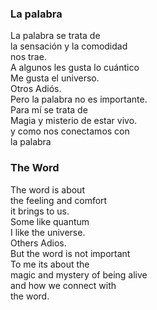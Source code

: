 ### La palabra

La palabra se trata de  
la sensación y la comodidad  
nos trae.  
A algunos les gusta lo cuántico  
Me gusta el universo.  
Otros Adiós.  
Pero la palabra no es importante.  
Para mí se trata de  
Magia y misterio de estar vivo.  
y como nos conectamos con  
la palabra

### The Word

The word is about  
the feeling and comfort  
it brings to us.  
Some like quantum  
I like the universe.  
Others Adios.  
But the word is not important  
To me its about the  
magic and mystery of being alive  
and how we connect with  
the word.
